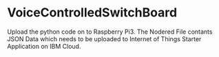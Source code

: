 # VoiceControlledSwitchBoard
Upload the python code on to Raspberry Pi3.
The Nodered File contants JSON Data which needs to be uploaded to Internet of Things Starter Application on IBM Cloud.
